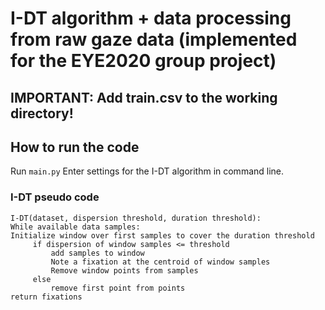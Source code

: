 
# I-DT algorithm + data processing from raw gaze data (implemented for the EYE2020 group project)

## IMPORTANT: Add train.csv to the working directory!

## How to run the code
Run `main.py`
Enter settings for the I-DT algorithm in command line. 
### I-DT pseudo code

```
I-DT(dataset, dispersion threshold, duration threshold):
While available data samples:
Initialize window over first samples to cover the duration threshold
     if dispersion of window samples <= threshold
         add samples to window
         Note a fixation at the centroid of window samples
         Remove window points from samples
     else
         remove first point from points
return fixations
```
